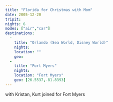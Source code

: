 ```yaml
---
title: "Florida for Christmas with Mom"
date: 2005-12-20
tripit:
nights: 6
modes: ["air","car"]
destinations:
  -
    title: "Orlando (Sea World, Disney World)"
    nights:
    location: ""
    geo:
  -
    title: "Fort Myers"
    nights:
    location: "Fort Myers"
    geo: [26.5537,-81.8393]
---
```


with Kristan, Kurt joined for Fort Myers
